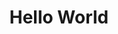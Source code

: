 ---
ee_id: '58'
site: '1'
type: '2'
long_id: 2009-035 Hello World
url: 2009-035-hello-world
year: '2009'
medium: Pen on paper
commission:
add_credit:
dims:
pitch: "<p>​Between 0-100 lines drawn to random points</p>"
ps:
live_url:
related:
title: Hello World
youtube:
imgs: "{filedir_1}hello-world-2009-035-digital-database-ih.jpg"
subheading:
year2: '2009'
download:
add_credits:
related_code: "[2200] Hp-Pen-Plotter-Hello-World (Code) - code-hp-pen-plotter-hello-world"
! '':
layout: things-i-made
---